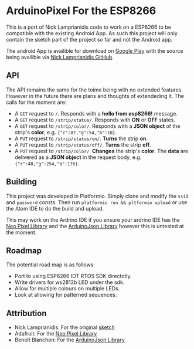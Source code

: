 ArduinoPixel For the ESP8266
============================

This is a port of Nick Lamprianidis code to work on a ESP8266 to be compatible
with the existing Android App. As such this project will only contain the
sketch part of the project so far and not the Android app.

The android App is availible for download on [Google Play](https://play.google.com/store/apps/details?id=ln.paign10.arduinopixel)
with the source being availible via [Nick Lamprianidis GitHub](https://github.com/pAIgn10/ArduinoPixel).

API
---

The API remains the same for the toime being with no extended features. However
in the future there are plans and thoughts of extendeding it. The calls for the moment are:

* A `GET` request to `/`. Responds with a **hello from esp8266!** message.
* A `GET` request to `/strip/status/`. Responds with **ON** or **OFF** states.
* A `GET` request to `/strip/color/`. Responds with a **JSON object** of the strip's **color**, e.g. `{"r":87,"g":54,"b":10}`.
* A `PUT` request to `/strip/status/on/`. **Turns** the strip **on**.
* A `PUT` request to `/strip/status/off/`. **Turns** the strip **off**.
* A `PUT` request to `/strip/color/`. **Changes** the strip's **color**. The **data** are delivered as a **JSON object** in the request body, e.g. `{"r":48,"g":254,"b":176}`.

Building
--------

This project was developed in Platformio. Simply clone and modify the `ssid` and `password` consts.
Then run `platformio run && pltformio upload` or use the Atom IDE to do the build and upload.

This may work on the Ardrino IDE if you ensure your ardrino IDE has the [Neo Pixel Library](https://github.com/adafruit/Adafruit_NeoPixel) and the [ArduinoJson Library](https://github.com/bblanchon/ArduinoJson) however this is untested at the moment.

Roadmap
-------

The potential road map is as follows:

* Port to using ESP8266 IOT RTOS SDK directctly.
* Write drivers for ws2812b LED under the sdk.
* Allow for multiple colours on multiple LEDs.
* Look at allowing for patterned sequences.


Attribution
-----------

* Nick Lamprianidis: For the original [sketch](https://github.com/pAIgn10/ArduinoPixel)
* Adafruit: For the [Neo Pixel Library](https://github.com/adafruit/Adafruit_NeoPixel)
* Benoît Blanchon: For the [ArduinoJson Library](https://github.com/bblanchon/ArduinoJson)
